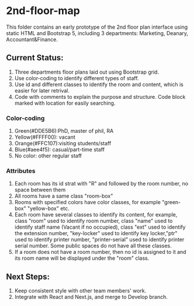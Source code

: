 # 2nd-floor-map
This folder contains an early prototype of the 2nd floor plan interface using static HTML and Bootstrap 5, including 3 departments: Marketing, Deanary, Accountant&Finance.

## Current Status:
1. Three departments floor plans laid out using Bootstrap grid.
2. Use color-coding to identify different types of staff.
3. Use id and different classes to identify the room and content, which is easier for later retrival.
4. Code with comments to explain the purpose and structure. Code block marked with location for easily searching.

### Color-coding
1. Green(#DDE5B6):PhD, master of phil, RA
2. Yellow(#FFFF00): vacant
3. Orange(#FFC107):visiting students/staff
4. Blue(#aee4f5): casual/part-time staff
5. No color: other regular staff

### Attributes
1. Each room has its id strat with "R" and followed by the room number, no space between them
2. All rooms have a same class "room-box"
3. Rooms with specified colors have color classes, for example "green-box" "yellow-box" etc.
4. Each room have several classes to identify its content, for example, class "room" used to identify room number, class "name" used to identify staff name (Vacant if no occupied), class "ext" used to identify the extension number, "key-locker" used to identify key locker,"ptr" used to identify printer number, "printer-serial" used to identify printer serial number. Some public spaces do not have all these classes.
5. If a room does not have a room number, then no id is assigned to it and its room name will be displayed under the "room" class.

## Next Steps:
1. Keep consistent style with other team members' work.
2. Integrate with React and Next.js, and merge to Develop branch.